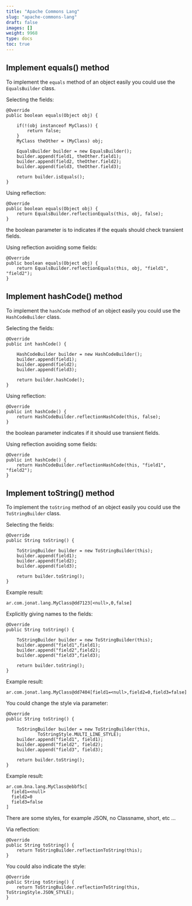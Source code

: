```yaml
---
title: "Apache Commons Lang"
slug: "apache-commons-lang"
draft: false
images: []
weight: 9968
type: docs
toc: true
---
```


## Implement equals() method
To implement the `equals` method of an object easily you could use the `EqualsBuilder` class.

Selecting the fields:

    @Override
    public boolean equals(Object obj) {
    
        if(!(obj instanceof MyClass)) {
            return false;
        }
        MyClass theOther = (MyClass) obj;
        
        EqualsBuilder builder = new EqualsBuilder();
        builder.append(field1, theOther.field1);
        builder.append(field2, theOther.field2);
        builder.append(field3, theOther.field3);
        
        return builder.isEquals();
    }

Using reflection:

    @Override
    public boolean equals(Object obj) {
        return EqualsBuilder.reflectionEquals(this, obj, false);
    }

the boolean parameter is to indicates if the equals should check transient fields.

Using reflection avoiding some fields:

    @Override
    public boolean equals(Object obj) {
        return EqualsBuilder.reflectionEquals(this, obj, "field1", "field2");
    }



## Implement hashCode() method
To implement the `hashCode` method of an object easily you could use the `HashCodeBuilder` class.

Selecting the fields:

    @Override
    public int hashCode() {
        
        HashCodeBuilder builder = new HashCodeBuilder();
        builder.append(field1);
        builder.append(field2);
        builder.append(field3);
        
        return builder.hashCode();
    }

Using reflection:

    @Override
    public int hashCode() {
        return HashCodeBuilder.reflectionHashCode(this, false);
    }

the boolean parameter indicates if it should use transient fields.

Using reflection avoiding some fields:

    @Override
    public int hashCode() {
        return HashCodeBuilder.reflectionHashCode(this, "field1", "field2");
    }




## Implement toString() method
To implement the `toString` method of an object easily you could use the `ToStringBuilder` class.

Selecting the fields:

    @Override
    public String toString() {

        ToStringBuilder builder = new ToStringBuilder(this);
        builder.append(field1);
        builder.append(field2);
        builder.append(field3);
        
        return builder.toString();
    }

Example result:

    ar.com.jonat.lang.MyClass@dd7123[<null>,0,false]


Explicitly giving names to the fields:

    @Override
    public String toString() {

        ToStringBuilder builder = new ToStringBuilder(this);
        builder.append("field1",field1);
        builder.append("field2",field2);
        builder.append("field3",field3);
        
        return builder.toString();
    }

Example result:

    ar.com.jonat.lang.MyClass@dd7404[field1=<null>,field2=0,field3=false]


You could change the style via parameter:

    @Override
    public String toString() {

        ToStringBuilder builder = new ToStringBuilder(this,
                ToStringStyle.MULTI_LINE_STYLE);
        builder.append("field1", field1);
        builder.append("field2", field2);
        builder.append("field3", field3);

        return builder.toString();
    }

Example result:

    ar.com.bna.lang.MyClass@ebbf5c[
      field1=<null>
      field2=0
      field3=false
    ]

There are some styles, for example JSON, no Classname, short, etc ...

Via reflection:

    @Override
    public String toString() {
        return ToStringBuilder.reflectionToString(this);
    }

You could also indicate the style:

    @Override
    public String toString() {
        return ToStringBuilder.reflectionToString(this, ToStringStyle.JSON_STYLE);
    }





